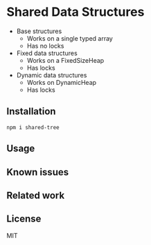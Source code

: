 # Shared Data Structures

- Base structures
  - Works on a single typed array
  - Has no locks
- Fixed data structures
  - Works on a FixedSizeHeap
  - Has locks
- Dynamic data structures
  - Works on DynamicHeap
  - Has locks

## Installation

```
npm i shared-tree
```

## Usage

## Known issues

## Related work

## License

MIT
